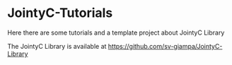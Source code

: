 # JointyC-Tutorials
Here there are some tutorials and a template project about JointyC Library

The JointyC Library is available at https://github.com/sv-giampa/JointyC-Library
